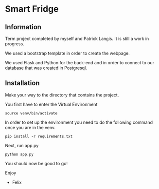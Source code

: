 # Smart Fridge 



## Information 

Term project completed by myself and Patrick Langis. It is still a work in progress. 
 
 We used a bootstrap template in order to create the webpage. 
 
 We used Flask and Python for the back-end and in order to connect to our database that was created in Postgresql. 



## Installation 

 Make your way to the directory that contains the project. 

You first have to enter the Virtual Environment 

```
source venv/bin/activate
```

In order to set up the environment you need to do the following command once you are in the venv. 

```
pip install -r requirements.txt
```

Next, run app.py 


```
python app.py
```

You should now be good to go!

Enjoy

- Felix 